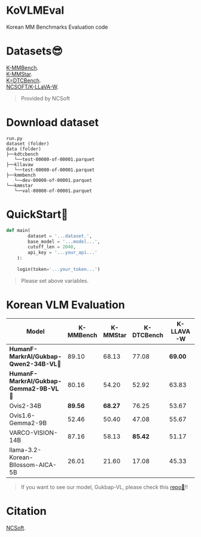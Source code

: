 # KoVLMEval
Korean MM Benchmarks Evaluation code
   
# Datasets😎
[K-MMBench](https://huggingface.co/datasets/NCSOFT/K-MMBench).  
[K-MMStar](https://huggingface.co/datasets/NCSOFT/K-MMStar).  
[K=DTCBench](https://huggingface.co/datasets/NCSOFT/K-DTCBench).  
[NCSOFT/K-LLaVA-W](https://huggingface.co/datasets/NCSOFT/K-LLaVA-W).  
> Provided by NCSoft
  
# Download dataset 
```
run.py
dataset (folder)
data (folder)
├──kdtcbench
   └──test-00000-of-00001.parquet
├──kllavaw
   └──test-00000-of-00001.parquet
├──kmmbench
   └──dev-00000-of-00001.parquet
└──kmmstar
   └──val-00000-of-00001.parquet
```
   
# QuickStart🤗
```python
def main(
        dataset = '...dataset.',
        base_model = '...model...',
        cutoff_len = 2048,
        api_key = '...your_api...'
    ):
    
    login(token='...your_token...')
```
> Please set above variables.
  
# Korean VLM Evaluation
| Model | K-MMBench | K-MMStar| K-DTCBench | K-LLAVA-W | Average |
| --- | --- | --- | --- | --- | --- |
| **HumanF-MarkrAI/Gukbap-Qwen2-34B-VL🍚** | 89.10 | 68.13 | 77.08 | **69.00** | **75.83** |
| **HumanF-MarkrAI/Gukbap-Gemma2-9B-VL🍚** | 80.16 | 54.20 | 52.92 | 63.83 | 62.78 |
| Ovis2-34B | **89.56** | **68.27** | 76.25 | 53.67 | 71.94 |
| Ovis1.6-Gemma2-9B | 52.46 | 50.40 | 47.08 | 55.67 | 51.40 |
| VARCO-VISION-14B | 87.16 | 58.13 | **85.42** | 51.17 | 70.47 | 
| llama-3.2-Korean-Bllossom-AICA-5B	 | 26.01 | 21.60 | 17.08 | 45.33 | 27.51 |   
> If you want to see our model, Gukbap-VL, please check this [repo🍚](https://github.com/Marker-Inc-Korea/KO-LMM-FFT)!!
    
# Citation
[NCSoft](https://huggingface.co/NCSOFT).  
